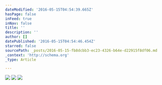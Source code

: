 ```yaml
---
dateModified: '2016-05-15T04:54:39.665Z'
hasPage: false
inFeed: true
inNav: false
title: ''
description: ''
author: []
datePublished: '2016-05-15T04:54:46.454Z'
starred: false
sourcePath: _posts/2016-05-15-fb8dcbb3-ec23-4326-b64e-d22915f8df06.md
_context: 'http://schema.org'
_type: Article

---
```

![](https://the-grid-user-content.s3-us-west-2.amazonaws.com/596d4669-ab13-4084-a6c8-320225851ad8.jpg)
![](https://the-grid-user-content.s3-us-west-2.amazonaws.com/3bd706d4-d482-40b6-91d5-92f7ddcd5225.jpg)
![](https://the-grid-user-content.s3-us-west-2.amazonaws.com/cc0798b8-98b1-43ff-a147-f6e87b597ced.jpg)